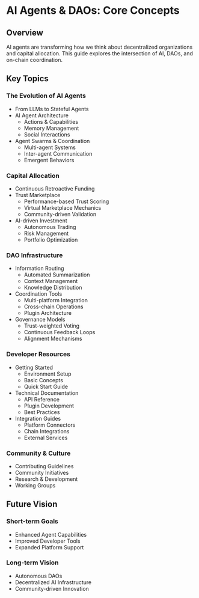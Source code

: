 # AI Agents & DAOs: Core Concepts

## Overview

AI agents are transforming how we think about decentralized organizations and capital allocation. This guide explores the intersection of AI, DAOs, and on-chain coordination.

## Key Topics

### The Evolution of AI Agents

- From LLMs to Stateful Agents
- AI Agent Architecture
    - Actions & Capabilities
    - Memory Management
    - Social Interactions
- Agent Swarms & Coordination
    - Multi-agent Systems
    - Inter-agent Communication
    - Emergent Behaviors

### Capital Allocation

- Continuous Retroactive Funding
- Trust Marketplace
    - Performance-based Trust Scoring
    - Virtual Marketplace Mechanics
    - Community-driven Validation
- AI-driven Investment
    - Autonomous Trading
    - Risk Management
    - Portfolio Optimization

### DAO Infrastructure

- Information Routing
    - Automated Summarization
    - Context Management
    - Knowledge Distribution
- Coordination Tools
    - Multi-platform Integration
    - Cross-chain Operations
    - Plugin Architecture
- Governance Models
    - Trust-weighted Voting
    - Continuous Feedback Loops
    - Alignment Mechanisms

### Developer Resources

- Getting Started
    - Environment Setup
    - Basic Concepts
    - Quick Start Guide
- Technical Documentation
    - API Reference
    - Plugin Development
    - Best Practices
- Integration Guides
    - Platform Connectors
    - Chain Integrations
    - External Services

### Community & Culture

- Contributing Guidelines
- Community Initiatives
- Research & Development
- Working Groups

## Future Vision

### Short-term Goals

- Enhanced Agent Capabilities
- Improved Developer Tools
- Expanded Platform Support

### Long-term Vision

- Autonomous DAOs
- Decentralized AI Infrastructure
- Community-driven Innovation
